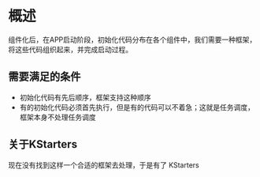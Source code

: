# 概述

组件化后，在APP启动阶段，初始化代码分布在各个组件中，我们需要一种框架，将这些代码组织起来，并完成启动过程。

## 需要满足的条件

- 初始化代码有先后顺序，框架支持这种顺序
- 有的初始化代码必须首先执行，但是有的代码可以不着急；这就是任务调度，框架本身不处理任务调度



## 关于KStarters 


现在没有找到这样一个合适的框架去处理，于是有了 KStarters

